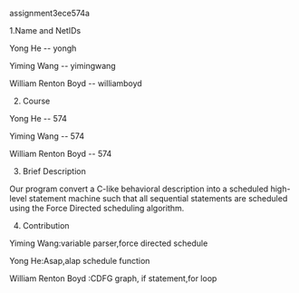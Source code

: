assignment3ece574a

1.Name and NetIDs

Yong He -- yongh

Yiming Wang -- yimingwang

William Renton Boyd -- williamboyd

2. Course

Yong He -- 574

Yiming Wang -- 574

William Renton Boyd -- 574

3. Brief Description

Our program convert a C-like behavioral description into a scheduled high-level statement machine such that all sequential statements are scheduled using the Force Directed scheduling algorithm.

4. Contribution

Yiming Wang:variable parser,force directed schedule

Yong He:Asap,alap schedule function

William Renton Boyd :CDFG graph, if statement,for loop
